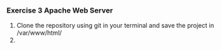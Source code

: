 ### Exercise 3 Apache Web Server
1. Clone the repository using git in your terminal and save the project in /var/www/html/
2.	
